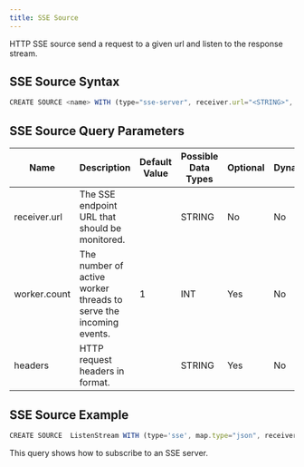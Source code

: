 ```yaml
---
title: SSE Source
---
```


HTTP SSE source send a request to a given url and listen to the response stream.

## SSE Source Syntax

```js
CREATE SOURCE <name> WITH (type="sse-server", receiver.url="<STRING>", worker.count="<INT>", headers="<STRING>");
```

## SSE Source Query Parameters

| Name          | Description |	Default Value |	Possible Data Types	| Optional | Dynamic |
|---------------|-------------|----------------|---------------------| -------- |---------|
| receiver.url  | The SSE endpoint URL that should be monitored.  | | STRING	| No | No |
| worker.count  | The number of active worker threads to serve the incoming events.                     | 1 | INT | Yes | No |
| headers       | HTTP request headers in format.  | | STRING | Yes | No |

## SSE Source Example

```js
CREATE SOURCE  ListenStream WITH (type='sse', map.type="json", receiver.url='http://localhost:8020/testsse') (param1 string);
```

This query shows how to subscribe to an SSE server.
